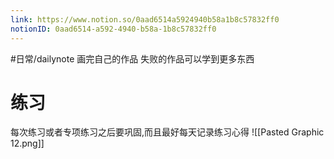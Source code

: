```yaml
---
link: https://www.notion.so/0aad6514a5924940b58a1b8c57832ff0
notionID: 0aad6514-a592-4940-b58a-1b8c57832ff0
---
```

#日常/dailynote
画完自己的作品
失败的作品可以学到更多东西
# 练习

每次练习或者专项练习之后要巩固,而且最好每天记录练习心得
![[Pasted Graphic 12.png]]
